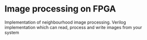 # Image processing on FPGA

Implementation of neighbourhood image processing. Verilog implementation which can read, process and write images from your system